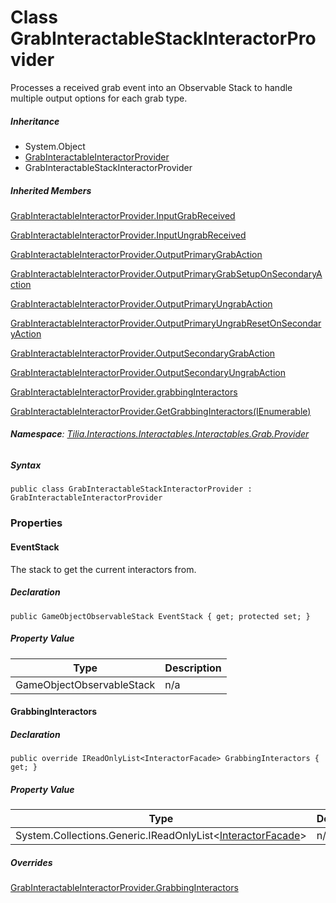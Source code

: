 # Class GrabInteractableStackInteractorProvider

Processes a received grab event into an Observable Stack to handle multiple output options for each grab type.

##### Inheritance

* System.Object
* [GrabInteractableInteractorProvider]
* GrabInteractableStackInteractorProvider

##### Inherited Members

[GrabInteractableInteractorProvider.InputGrabReceived]

[GrabInteractableInteractorProvider.InputUngrabReceived]

[GrabInteractableInteractorProvider.OutputPrimaryGrabAction]

[GrabInteractableInteractorProvider.OutputPrimaryGrabSetupOnSecondaryAction]

[GrabInteractableInteractorProvider.OutputPrimaryUngrabAction]

[GrabInteractableInteractorProvider.OutputPrimaryUngrabResetOnSecondaryAction]

[GrabInteractableInteractorProvider.OutputSecondaryGrabAction]

[GrabInteractableInteractorProvider.OutputSecondaryUngrabAction]

[GrabInteractableInteractorProvider.grabbingInteractors]

[GrabInteractableInteractorProvider.GetGrabbingInteractors(IEnumerable<GameObject>)]

###### **Namespace**: [Tilia.Interactions.Interactables.Interactables.Grab.Provider]

##### Syntax

```
public class GrabInteractableStackInteractorProvider : GrabInteractableInteractorProvider
```

### Properties

#### EventStack

The stack to get the current interactors from.

##### Declaration

```
public GameObjectObservableStack EventStack { get; protected set; }
```

##### Property Value

| Type | Description |
| --- | --- |
| GameObjectObservableStack | n/a |

#### GrabbingInteractors

##### Declaration

```
public override IReadOnlyList<InteractorFacade> GrabbingInteractors { get; }
```

##### Property Value

| Type | Description |
| --- | --- |
| System.Collections.Generic.IReadOnlyList<[InteractorFacade]\> | n/a |

##### Overrides

[GrabInteractableInteractorProvider.GrabbingInteractors]

[GrabInteractableInteractorProvider]: GrabInteractableInteractorProvider.md
[GrabInteractableInteractorProvider.InputGrabReceived]: GrabInteractableInteractorProvider.md#Tilia_Interactions_Interactables_Interactables_Grab_Provider_GrabInteractableInteractorProvider_InputGrabReceived
[GrabInteractableInteractorProvider.InputUngrabReceived]: GrabInteractableInteractorProvider.md#Tilia_Interactions_Interactables_Interactables_Grab_Provider_GrabInteractableInteractorProvider_InputUngrabReceived
[GrabInteractableInteractorProvider.OutputPrimaryGrabAction]: GrabInteractableInteractorProvider.md#Tilia_Interactions_Interactables_Interactables_Grab_Provider_GrabInteractableInteractorProvider_OutputPrimaryGrabAction
[GrabInteractableInteractorProvider.OutputPrimaryGrabSetupOnSecondaryAction]: GrabInteractableInteractorProvider.md#Tilia_Interactions_Interactables_Interactables_Grab_Provider_GrabInteractableInteractorProvider_OutputPrimaryGrabSetupOnSecondaryAction
[GrabInteractableInteractorProvider.OutputPrimaryUngrabAction]: GrabInteractableInteractorProvider.md#Tilia_Interactions_Interactables_Interactables_Grab_Provider_GrabInteractableInteractorProvider_OutputPrimaryUngrabAction
[GrabInteractableInteractorProvider.OutputPrimaryUngrabResetOnSecondaryAction]: GrabInteractableInteractorProvider.md#Tilia_Interactions_Interactables_Interactables_Grab_Provider_GrabInteractableInteractorProvider_OutputPrimaryUngrabResetOnSecondaryAction
[GrabInteractableInteractorProvider.OutputSecondaryGrabAction]: GrabInteractableInteractorProvider.md#Tilia_Interactions_Interactables_Interactables_Grab_Provider_GrabInteractableInteractorProvider_OutputSecondaryGrabAction
[GrabInteractableInteractorProvider.OutputSecondaryUngrabAction]: GrabInteractableInteractorProvider.md#Tilia_Interactions_Interactables_Interactables_Grab_Provider_GrabInteractableInteractorProvider_OutputSecondaryUngrabAction
[GrabInteractableInteractorProvider.grabbingInteractors]: GrabInteractableInteractorProvider.md#Tilia_Interactions_Interactables_Interactables_Grab_Provider_GrabInteractableInteractorProvider_grabbingInteractors
[GrabInteractableInteractorProvider.GetGrabbingInteractors(IEnumerable<GameObject>)]: GrabInteractableInteractorProvider.md#Tilia_Interactions_Interactables_Interactables_Grab_Provider_GrabInteractableInteractorProvider_GetGrabbingInteractors_System_Collections_Generic_IEnumerable_GameObject__
[Tilia.Interactions.Interactables.Interactables.Grab.Provider]: README.md
[InteractorFacade]: Tilia.Interactions.Interactables.Interactors.InteractorFacade.md
[GrabInteractableInteractorProvider.GrabbingInteractors]: GrabInteractableInteractorProvider.md#Tilia_Interactions_Interactables_Interactables_Grab_Provider_GrabInteractableInteractorProvider_GrabbingInteractors